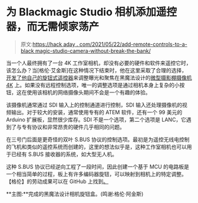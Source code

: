 # 为 Blackmagic Studio 相机添加遥控器，而无需倾家荡产

> 原文:[https://hack aday . com/2021/05/22/add-remote-controls-to-a-black magic-studio-camera-without-break-the-bank/](https://hackaday.com/2021/05/22/adding-remote-controls-to-a-blackmagic-studio-camera-without-breaking-the-bank/)

当一个人最终拥有了一台 4K 工作室相机，却没有必要的硬件和软件来遥控它时，该怎么办？当[格伦·艾金斯]在这种情况下结束时，他在这里采取了合理的选择，[开发了他自己的旋钮式遥控器](https://bikerglen.com/blog/usb-knobs-that-double-as-a-blackmagic-remote/)来调整曝光和聚焦在黑魔法设计的[微型摄影棚摄像机 4K](https://www.blackmagicdesign.com/products/blackmagicmicrostudiocamera4k/techspecs) 上。如果没有远程控制选项，唯一的调整选项是通过相机本身上复杂的小按钮，这在使用该相机的网络摄像头期间不会是一个有趣的体验。

该摄像机通常通过 SDI 输入上的控制通道进行控制，SDI 输入还处理摄像机的视频输出。对于较大的安装，通常使用专有的 ATEM 软件，还有一个 99 美元的 Arduino 扩展板，显然很少库存。SDI 不是一个选项，第二个选项是 LANC，它遇到了与专有协议和非常昂贵的硬件几乎相同的问题。

在三号门后面是更奇怪的双叶 S.BUS 协议的控制选项。最初是为遥控无线电控制的飞机和类似的遥控系统而创建的，这里的想法似乎是，这种工作室相机也可以用于已经有 S.BUS 接收器的系统，如大型无人机。

这种 S.BUS 协议已经逆向工程了一段时间，因此创建一个基于 MCU 的电路板是一个相当简单的过程，板上有许多编码器旋钮，可以映射到相机上的特定调整。【格伦】的劳动成果可以在 GitHub 上找到[。](https://github.com/bikerglen/usb-knob-box-bmd-remote)

**主图:**完成的黑魔法设计相机旋钮盒。(鸣谢:格伦·阿金斯)